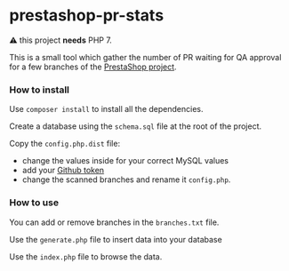 # prestashop-pr-stats

:warning: this project **needs** PHP 7.

This is a small tool which gather the number of PR waiting for QA approval for a few branches of the 
[PrestaShop project](https://github.com/PrestaShop/PrestaShop).

### How to install
Use `composer install` to install all the dependencies.

Create a database using the `schema.sql` file at the root of the project.

Copy the `config.php.dist` file:
* change the values inside for your correct MySQL values
* add your [Github token](https://github.com/settings/tokens/new)
* change the scanned branches
and rename it `config.php`.

### How to use
You can add or remove branches in the `branches.txt` file.

Use the `generate.php` file to insert data into your database

Use the `index.php` file to browse the data.
